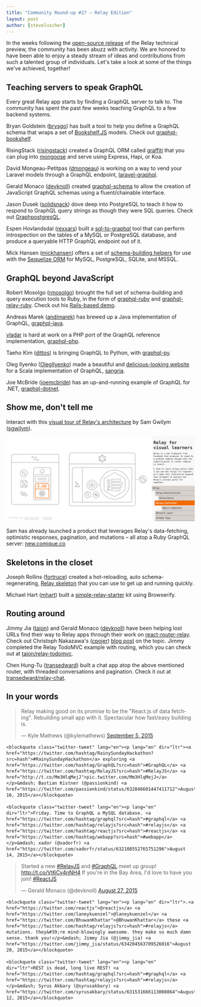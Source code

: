 ```yaml
---
title: "Community Round-up #27 – Relay Edition"
layout: post
author: [steveluscher]
---
```


In the weeks following the [open-source release](/blog/2015/08/11/relay-technical-preview.html) of the Relay technical preview, the community has been abuzz with activity. We are honored to have been able to enjoy a steady stream of ideas and contributions from such a talented group of individuals. Let's take a look at some of the things we've achieved, together!

## Teaching servers to speak GraphQL

Every great Relay app starts by finding a GraphQL server to talk to. The community has spent the past few weeks teaching GraphQL to a few backend systems.

Bryan Goldstein ([brysgo](https://github.com/brysgo)) has built a tool to help you define a GraphQL schema that wraps a set of [Bookshelf.JS](http://bookshelfjs.org/) models. Check out [graphql-bookshelf](https://github.com/brysgo/graphql-bookshelf).

RisingStack ([risingstack](https://github.com/risingstack)) created a GraphQL ORM called [graffiti](https://github.com/RisingStack/graffiti) that you can plug into [mongoose](http://mongoosejs.com/) and serve using Express, Hapi, or Koa.

David Mongeau-Petitpas ([dmongeau](https://github.com/dmongeau)) is working on a way to vend your Laravel models through a GraphQL endpoint, [laravel-graphql](https://github.com/Folkloreatelier/laravel-graphql).

Gerald Monaco ([devknoll](https://github.com/devknoll)) created [graphql-schema](https://github.com/devknoll/graphql-schema) to allow the creation of JavaScript GraphQL schemas using a fluent/chainable interface.

Jason Dusek ([solidsnack](https://github.com/solidsnack)) dove deep into PostgreSQL to teach it how to respond to GraphQL query strings as though they were SQL queries. Check out [GraphpostgresQL](https://github.com/solidsnack/GraphpostgresQL).

Espen Hovlandsdal ([rexxars](https://github.com/rexxars)) built a [sql-to-graphql](https://github.com/vaffel/sql-to-graphql) tool that can perform introspection on the tables of a MySQL or PostgreSQL database, and produce a queryable HTTP GraphQL endpoint out of it.

Mick Hansen ([mickhansen](https://github.com/mickhansen)) offers a set of [schema-building helpers](https://github.com/mickhansen/graphql-sequelize) for use with the [Sequelize ORM](http://docs.sequelizejs.com/en/latest/) for MySQL, PostgreSQL, SQLite, and MSSQL.

## GraphQL beyond JavaScript

Robert Mosolgo ([rmosolgo](https://github.com/rmosolgo)) brought the full set of schema-building and query execution tools to Ruby, in the form of [graphql-ruby](https://github.com/rmosolgo/graphql-ruby) and [graphql-relay-ruby](https://github.com/rmosolgo/graphql-relay-ruby). Check out his [Rails-based demo](https://github.com/rmosolgo/graphql-ruby-demo).

Andreas Marek ([andimarek](https://github.com/andimarek)) has brewed up a Java implementation of GraphQL, [graphql-java](https://github.com/andimarek/graphql-java).

[vladar](https://github.com/vladar) is hard at work on a PHP port of the GraphQL reference implementation, [graphql-php](https://github.com/webonyx/graphql-php).

Taeho Kim ([dittos](https://github.com/dittos)) is bringing GraphQL to Python, with [graphql-py](https://github.com/dittos/graphql-py).

Oleg Ilyenko ([OlegIlyenko](https://github.com/OlegIlyenko)) made a beautiful and [delicious-looking website](http://sangria-graphql.org/) for a Scala implementation of GraphQL, [sangria](https://github.com/sangria-graphql/sangria).

Joe McBride ([joemcbride](https://github.com/joemcbride)) has an up-and-running example of GraphQL for .NET, [graphql-dotnet](https://github.com/joemcbride/graphql-dotnet).

## Show me, don't tell me

Interact with this [visual tour of Relay's architecture](http://sgwilym.github.io/relay-visual-learners/) by Sam Gwilym ([sgwilym](https://github.com/sgwilym)).

<a href="http://sgwilym.github.io/relay-visual-learners/">
  <img src="../img/blog/relay-visual-architecture-tour.png" alt="Relay for visual learners" style="max-width:100%">
</a>

Sam has already launched a product that leverages Relay's data-fetching, optimistic responses, pagination, and mutations &ndash; all atop a Ruby GraphQL server: [new.comique.co](http://new.comique.co/)

## Skeletons in the closet

Joseph Rollins ([fortruce](https://github.com/fortruce)) created a hot-reloading, auto schema-regenerating, [Relay skeleton](https://github.com/fortruce/relay-skeleton) that you can use to get up and running quickly.

Michael Hart ([mhart](https://mhart)) built a [simple-relay-starter](https://github.com/mhart/simple-relay-starter) kit using Browserify.

## Routing around

Jimmy Jia ([taion](https://github.com/taion)) and Gerald Monaco ([devknoll](https://github.com/devknoll)) have been helping lost URLs find their way to Relay apps through their work on [react-router-relay](https://github.com/relay-tools/react-router-relay). Check out Christoph Nakazawa's ([cpojer](https://github.com/cpojer)) [blog post](https://medium.com/@cpojer/relay-and-routing-36b5439bad9) on the topic. Jimmy completed the Relay TodoMVC example with routing, which you can check out at [taion/relay-todomvc](https://github.com/taion/relay-todomvc).

Chen Hung-Tu ([transedward](https://github.com/transedward)) built a chat app atop the above mentioned router, with threaded conversations and pagination. Check it out at [transedward/relay-chat](https://github.com/transedward/relay-chat).

## In your words

<div class="skinny-row">
  <div class="skinny-col">
    <blockquote class="twitter-tweet" lang="en"><p lang="en" dir="ltr">Relay making good on its promise to be the &quot;React.js of data fetching&quot;. Rebuilding small app with it. Spectacular how fast/easy building is.</p>&mdash; Kyle Mathews (@kylemathews) <a href="https://twitter.com/kylemathews/status/640289107122368513">September 5, 2015</a></blockquote>

    <blockquote class="twitter-tweet" lang="en"><p lang="en" dir="ltr"><a href="https://twitter.com/hashtag/RainySundayHackathon?src=hash">#RainySundayHackathon</a> exploring <a href="https://twitter.com/hashtag/GraphQL?src=hash">#GraphQL</a> <a href="https://twitter.com/hashtag/RelayJS?src=hash">#RelayJS</a> <a href="http://t.co/Mm3HlqMejJ">pic.twitter.com/Mm3HlqMejJ</a></p>&mdash; Bastian Kistner (@passionkind) <a href="https://twitter.com/passionkind/status/632846601447411712">August 16, 2015</a></blockquote>

    <blockquote class="twitter-tweet" lang="en"><p lang="en" dir="ltr">Friday. Time to GraphQL a MySQL database. <a href="https://twitter.com/hashtag/graphql?src=hash">#graphql</a> <a href="https://twitter.com/hashtag/relayjs?src=hash">#relayjs</a> <a href="https://twitter.com/hashtag/reactjs?src=hash">#reactjs</a> <a href="https://twitter.com/hashtag/webapp?src=hash">#webapp</a></p>&mdash; xador (@xadorfr) <a href="https://twitter.com/xadorfr/status/632108552765751296">August 14, 2015</a></blockquote>
  </div>
  <div class="skinny-col">
    <blockquote class="twitter-tweet" lang="en"><p lang="en" dir="ltr">Started a new <a href="https://twitter.com/hashtag/RelayJS?src=hash">#RelayJS</a> and <a href="https://twitter.com/hashtag/GraphQL?src=hash">#GraphQL</a> meet up group! <a href="http://t.co/Vt6Cv4nNH4">http://t.co/Vt6Cv4nNH4</a> If you&#39;re in the Bay Area, I&#39;d love to have you join! <a href="https://twitter.com/hashtag/ReactJS?src=hash">#ReactJS</a></p>&mdash; Gerald Monaco (@devknoll) <a href="https://twitter.com/devknoll/status/636723716123000832">August 27, 2015</a></blockquote>

    <blockquote class="twitter-tweet" lang="en"><p lang="en" dir="ltr">.<a href="https://twitter.com/reactjs">@reactjs</a> <a href="https://twitter.com/laneykuenzel">@laneykuenzel</a> <a href="https://twitter.com/BhuwanKhattar">@BhuwanKhattar</a> these <a href="https://twitter.com/hashtag/relayjs?src=hash">#relayjs</a> mutations. they&#39;re mind-blowingly awesome. they make so much damn sense. thank you!</p>&mdash; Jimmy Jia (@jimmy_jia) <a href="https://twitter.com/jimmy_jia/status/634204563709526016">August 20, 2015</a></blockquote>

    <blockquote class="twitter-tweet" lang="en"><p lang="en" dir="ltr">REST is dead, long live REST! <a href="https://twitter.com/hashtag/graphql?src=hash">#graphql</a> <a href="https://twitter.com/hashtag/relayjs?src=hash">#relayjs</a></p>&mdash; Syrus Akbary (@syrusakbary) <a href="https://twitter.com/syrusakbary/status/631531666113060864">August 12, 2015</a></blockquote>
  </div>
</div>
